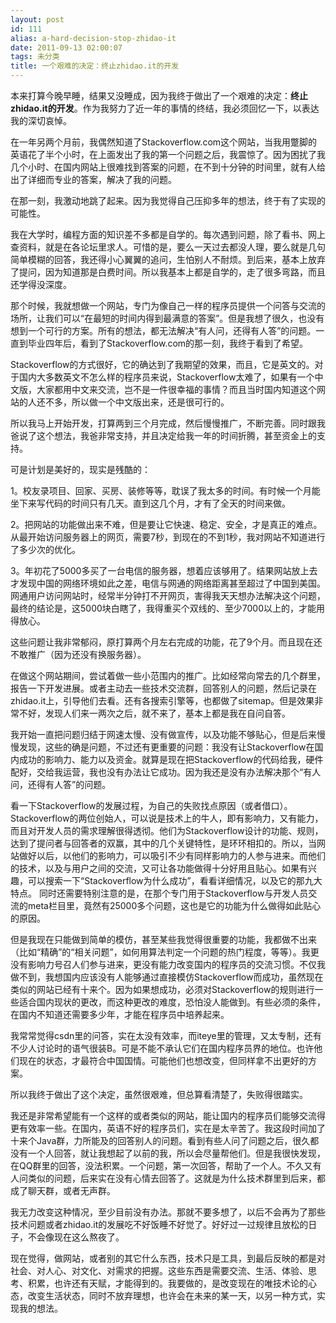 ```yaml
---
layout: post
id: 111
alias: a-hard-decision-stop-zhidao-it
date: 2011-09-13 02:00:07
tags: 未分类
title: 一个艰难的决定：终止zhidao.it的开发
---
```


本来打算今晚早睡，结果又没睡成，因为我终于做出了一个艰难的决定：**终止zhidao.it的开发**。作为我努力了近一年的事情的终结，我必须回忆一下，以表达我的深切哀悼。

在一年另两个月前，我偶然知道了Stackoverflow.com这个网站，当我用蹩脚的英语花了半个小时，在上面发出了我的第一个问题之后，我震惊了。因为困扰了我几个小时、在国内网站上很难找到答案的问题，在不到十分钟的时间里，就有人给出了详细而专业的答案，解决了我的问题。

在那一刻，我激动地跳了起来。因为我觉得自己压抑多年的想法，终于有了实现的可能性。

我在大学时，编程方面的知识差不多都是自学的。每次遇到问题，除了看书、网上查资料，就是在各论坛里求人。可惜的是，要么一天过去都没人理，要么就是几句简单模糊的回答，我还得小心翼翼的追问，生怕别人不耐烦。到后来，基本上放弃了提问，因为知道那是白费时间。所以我基本上都是自学的，走了很多弯路，而且还学得没深度。

那个时候，我就想做一个网站，专门为像自己一样的程序员提供一个问答与交流的场所，让我们可以“在最短的时间内得到最满意的答案”。但是我想了很久，也没有想到一个可行的方案。所有的想法，都无法解决“有人问，还得有人答”的问题。一直到毕业四年后，看到了Stackoverflow.com的那一刻，我终于看到了希望。

Stackoverflow的方式很好，它的确达到了我期望的效果，而且，它是英文的。对于国内大多数英文不怎么样的程序员来说，Stackoverflow太难了，如果有一个中文版，大家都用中文来交流，岂不是一件很幸福的事情？而且当时国内知道这个网站的人还不多，所以做一个中文版出来，还是很可行的。

所以我马上开始开发，打算两到三个月完成，然后慢慢推广，不断完善。同时跟我爸说了这个想法，我爸非常支持，并且决定给我一年的时间折腾，甚至资金上的支持。

可是计划是美好的，现实是残酷的：

1。校友录项目、回家、买房、装修等等，耽误了我太多的时间。有时候一个月能坐下来写代码的时间只有几天。直到这几个月，才有了全天的时间来做。

2。把网站的功能做出来不难，但是要让它快速、稳定、安全，才是真正的难点。从最开始访问服务器上的网页，需要7秒，到现在的不到1秒，我对网站不知道进行了多少次的优化。

3。年初花了5000多买了一台电信的服务器，想着应该够用了。结果网站放上去才发现中国的网络环境如此之差，电信与网通的网络距离甚至超过了中国到美国。网通用户访问网站时，经常半分钟打不开网页，害得我天天想办法解决这个问题，最终的结论是，这5000块白瞎了，我得重买个双线的、至少7000以上的，才能用得放心。

这些问题让我非常郁闷，原打算两个月左右完成的功能，花了9个月。而且现在还不敢推广（因为还没有换服务器）。

在做这个网站期间，尝试着做一些小范围内的推广。比如经常向常去的几个群里，报告一下开发进展。或者主动去一些技术交流群，回答别人的问题，然后记录在zhidao.it上，引导他们去看。还有各搜索引擎等，也都做了sitemap。但是效果非常不好，发现人们来一两次之后，就不来了，基本上都是我在自问自答。

我开始一直把问题归结于网速太慢、没有做宣传，以及功能不够贴心，但是后来慢慢发现，这些的确是问题，不过还有更重要的问题：我没有让Stackoverflow在国内成功的影响力、能力以及资金。就算是现在把Stackoverflow的代码给我，硬件配好，交给我运营，我也没有办法让它成功。因为我还是没有办法解决那个“有人问，还得有人答”的问题。

看一下Stackoverflow的发展过程，为自己的失败找点原因（或者借口）。Stackoverflow的两位创始人，可以说是技术上的牛人，即有影响力，又有能力，而且对开发人员的需求理解很得透彻。他们为Stackoverflow设计的功能、规则，达到了提问者与回答者的双赢，其中的几个关键特性，是环环相扣的。所以，当网站做好以后，以他们的影响力，可以吸引不少有同样影响力的人参与进来。而他们的技术，以及与用户之间的交流，又可让各功能做得十分好用且贴心。如果有兴趣，可以搜索一下“Stackoverflow为什么成功”，看看详细情况，以及它的那九大特点。 同时还需要特别注意的是，在那个专门用于Stackoverflow与开发人员交流的meta栏目里，竟然有25000多个问题，这也是它的功能为什么做得如此贴心的原因。

但是我现在只能做到简单的模仿，甚至某些我觉得很重要的功能，我都做不出来（比如“精确”的“相关问题”，如何用算法判定一个问题的热门程度，等等）。我更没有影响力号召人们参与进来，更没有能力改变国内的程序员的交流习惯。不仅我做不到，我想国内应该没有人能够通过直接模仿Stackoverflow而成功，虽然现在类似的网站已经有十来个。因为如果想成功，必须对Stackoverflow的规则进行一些适合国内现状的更改，而这种更改的难度，恐怕没人能做到。有些必须的条件，在国内不知道还需要多少年，才能在程序员中培养起来。

我常常觉得csdn里的问答，实在太没有效率，而iteye里的管理，又太专制，还有不少人讨论时的语气很装B。可是不能不承认它们在国内程序员界的地位。也许他们现在的状态，才最符合中国国情。可能他们也想改变，但同样拿不出更好的方案。

所以我终于做出了这个决定，虽然很艰难，但总算看清楚了，失败得很踏实。

我还是非常希望能有一个这样的或者类似的网站，能让国内的程序员们能够交流得更有效率一些。在国内，英语不好的程序员们，实在是太辛苦了。我这段时间加了十来个Java群，力所能及的回答别人的问题。看到有些人问了问题之后，很久都没有一个人回答，就让我想起了以前的我，所以会尽量帮他们。但是我很快发现，在QQ群里的回答，没法积累。一个问题，第一次回答，帮助了一个人。不久又有人问类似的问题，后来实在没有心情去回答了。这就是为什么技术群里到后来，都成了聊天群，或者无声群。

我无力改变这种情况，至少目前没有办法。那就不要多想了，以后不会再为了那些技术问题或者zhidao.it的发展吃不好饭睡不好觉了。好好过一过规律且放松的日子，不会像现在这么熬夜了。

现在觉得，做网站，或者别的其它什么东西，技术只是工具，到最后反映的都是对社会、对人心、对文化、对需求的把握。这些东西是需要交流、生活、体验、思考、积累，也许还有天赋，才能得到的。我要做的，是改变现在的唯技术论的心态，改变生活状态，同时不放弃理想，也许会在未来的某一天，以另一种方式，实现我的想法。
